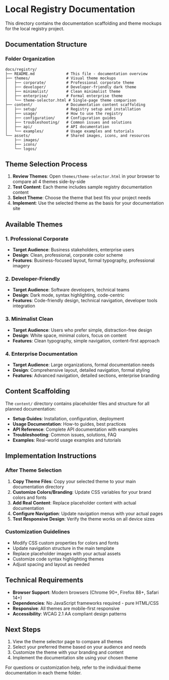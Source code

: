 # Local Registry Documentation

This directory contains the documentation scaffolding and theme mockups for the local registry project.

## Documentation Structure

### Folder Organization
```
docs/registry/
├── README.md              # This file - documentation overview
├── themes/                # Visual theme mockups
│   ├── corporate/         # Professional corporate theme
│   ├── developer/         # Developer-friendly dark theme
│   ├── minimalist/        # Clean minimalist theme
│   ├── enterprise/        # Formal enterprise theme
│   └── theme-selector.html # Single-page theme comparison
├── content/               # Documentation content scaffolding
│   ├── setup/             # Registry setup and installation
│   ├── usage/             # How to use the registry
│   ├── configuration/     # Configuration guides
│   ├── troubleshooting/   # Common issues and solutions
│   ├── api/               # API documentation
│   └── examples/          # Usage examples and tutorials
└── assets/                # Shared images, icons, and resources
    ├── images/
    ├── icons/
    └── logos/
```

## Theme Selection Process

1. **Review Themes**: Open `themes/theme-selector.html` in your browser to compare all 4 themes side-by-side
2. **Test Content**: Each theme includes sample registry documentation content
3. **Select Theme**: Choose the theme that best fits your project needs
4. **Implement**: Use the selected theme as the basis for your documentation site

## Available Themes

### 1. Professional Corporate
- **Target Audience**: Business stakeholders, enterprise users
- **Design**: Clean, professional, corporate color scheme
- **Features**: Business-focused layout, formal typography, professional imagery

### 2. Developer-Friendly
- **Target Audience**: Software developers, technical teams
- **Design**: Dark mode, syntax highlighting, code-centric
- **Features**: Code-friendly design, technical navigation, developer tools integration

### 3. Minimalist Clean
- **Target Audience**: Users who prefer simple, distraction-free design
- **Design**: White space, minimal colors, focus on content
- **Features**: Clean typography, simple navigation, content-first approach

### 4. Enterprise Documentation
- **Target Audience**: Large organizations, formal documentation needs
- **Design**: Comprehensive layout, detailed navigation, formal styling
- **Features**: Advanced navigation, detailed sections, enterprise branding

## Content Scaffolding

The `content/` directory contains placeholder files and structure for all planned documentation:

- **Setup Guides**: Installation, configuration, deployment
- **Usage Documentation**: How-to guides, best practices
- **API Reference**: Complete API documentation with examples
- **Troubleshooting**: Common issues, solutions, FAQ
- **Examples**: Real-world usage examples and tutorials

## Implementation Instructions

### After Theme Selection

1. **Copy Theme Files**: Copy your selected theme to your main documentation directory
2. **Customize Colors/Branding**: Update CSS variables for your brand colors and fonts
3. **Add Real Content**: Replace placeholder content with actual documentation
4. **Configure Navigation**: Update navigation menus with your actual pages
5. **Test Responsive Design**: Verify the theme works on all device sizes

### Customization Guidelines

- Modify CSS custom properties for colors and fonts
- Update navigation structure in the main template
- Replace placeholder images with your actual assets
- Customize code syntax highlighting themes
- Adjust spacing and layout as needed

## Technical Requirements

- **Browser Support**: Modern browsers (Chrome 90+, Firefox 88+, Safari 14+)
- **Dependencies**: No JavaScript frameworks required - pure HTML/CSS
- **Responsive**: All themes are mobile-first responsive
- **Accessibility**: WCAG 2.1 AA compliant design patterns

## Next Steps

1. View the theme selector page to compare all themes
2. Select your preferred theme based on your audience and needs
3. Customize the theme with your branding and content
4. Implement the documentation site using your chosen theme

For questions or customization help, refer to the individual theme documentation in each theme folder.
